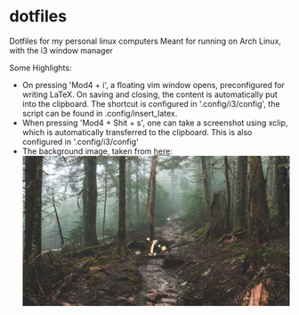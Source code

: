 # dotfiles
Dotfiles for my personal linux computers
Meant for running on Arch Linux, with the i3 window manager

Some Highlights:
 * On pressing 'Mod4 + i', a floating vim window opens, preconfigured for writing LaTeX. On saving and closing, the content is automatically put into the clipboard. The shortcut is configured in '.config/i3/config', the script can be found in .config/insert_latex.
 * When pressing 'Mod4 + Shit + s', one can take a screenshot using xclip, which is automatically transferred to the clipboard. This is also configured in '.config/i3/config'
 * The background image, taken from [here](https://commons.wikimedia.org/wiki/File:Misty_forest_creek_(Unsplash).jpg):
   ![forest background with calvin and hobbes walking over a log in the middle](https://github.com/nebtu/dotfiles/blob/main/.config/bgimg/forest-ch.jpg?raw=true)
